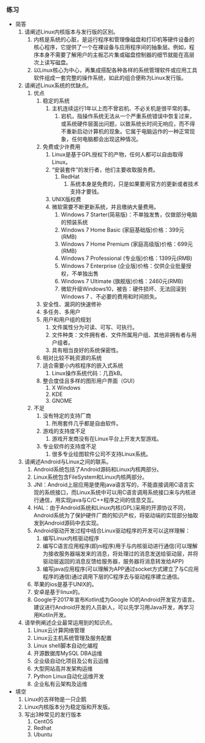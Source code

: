 ### 练习 ###
- 简答
	1. 请阐述Linux内核版本与发行版的区别。
		1. 内核是系统的心脏，是运行程序和管理像磁盘和打印机等硬件设备的核心程序，它提供了一个在裸设备与应用程序间的抽象层。例如，程序本身不需要了解用户的主板芯片集或磁盘控制器的细节就能在高层次上读写磁盘。
		2. 以Linux核心为中心，再集成搭配各种各样的系统管理软件或应用工具软件组成一套完整的操作系统，如此的组合便称为Linux发行版。
	2. 请阐述Linux系统的优缺点。
		1. 优点
			1. 稳定的系统
				1. 主机连续运行1年以上而不曾宕机、不必关机是很平常的事。
					1. 宕机，指操作系统无法从一个严重系统错误中恢复过来，或系统硬件层面出问题，以致系统长时间无响应，而不得不重新启动计算机的现象。它属于电脑运作的一种正常现象，任何电脑都会出现这种情况。
			2. 免费或少许费用
				1. Linux是基于GPL授权下的产物，任何人都可以自由取得Linux。
				2. “安装套件”的发行者，他们主要收取服务费。
					1. RedHat
						1. 系统本身是免费的，只是如果要用官方的更新或者技术支持才要钱。
				3. UNIX版权费
				4. 微软需要不断更新系统，并且缴纳大量费用。
					1. Windows 7 Starter(简易版)：不单独发售，仅做部分电脑的预装系统
					2. Windows 7 Home Basic (家庭基础版)价格：399元(RMB)
					3. Windows 7 Home Premium (家庭高级版)价格：699元(RMB)
					4. Windows 7 Professional (专业版)价格：1399元(RMB)
					5. Windows 7 Enterprise (企业版)价格：仅供企业批量授权，不单独出售
					6. Windows 7 Ultimate (旗舰版)价格：2460元(RMB)
					7. 微软升级Windows10，被告：硬件损坏、无法回滚到Windows 7 、不必要的费用和时间损失。
			3. 安全性、漏洞的快速修补
			4. 多任务、多用户
			5. 用户和用户组的规划
				1. 文件属性分为可读、可写、可执行。
				2. 文件种类：文件拥有者、文件所属用户组、其他非拥有者与用户组者。
				3. 具有相当良好的系统保密性。
			6. 相对比较不耗资源的系统
			7. 适合需要小内核程序的嵌入式系统
				1. Linux操作系统代码：几百kB。
			8. 整合度佳且多样的图形用户界面（GUI）
				1. X Windows
				2. KDE
				3. GNOME
		2. 不足
			1. 没有特定的支持厂商
				1. 所用套件几乎都是自由软件。
			2. 游戏的支持度不足
				1. 游戏开发商没有在Linux平台上开发大型游戏。				
			3. 专业软件的支持度不足
				1. 很多专业绘图软件公司不支持Linux系统。
	3. 请阐述Android与Linux之间的联系。
		1. Android系统包括了Android源码和Linux内核两部分。 
		2. Linux系统包含FileSystem和Linux内核两部分。
		3. JNI：Android上层应用是使用java语言写的，不能直接调用C语言实现的系统接口，而Linux系统中可以用C语言调用系统接口来与内核进行通信，用实现java与C/C++程序之间的信息交互。
		4. HAL：由于Android系统和Linux内核(GPL)采用的开源协议不同，Android系统为了保护硬件厂商的知识产权，将驱动端的实现部分抽取发到Android源码中去实现。
		5. Android驱动开发过程中结合Linux驱动程序的开发可以这样理解：
			1. 编写Linux内核驱动程序
			2. 编写C语言应用程序(即jni程序)用于与内核驱动进行通信(可以理解为接收服务器端发来的消息，将处理过的消息发送给驱动层，并将驱动层返回的消息反馈给服务器，服务器将消息转发给APP)
			3. 编写java应用程序(可以理解为APP通过socket方式建立了与C应用程序的通信)通过调用下层的C程序去与驱动程序建立通信。
		6.  苹果的ios是基于UNIX的。
		7.  安卓是基于linux的。
		8.  Google于2017年宣布Kotlin成为Google IO的Android开发官方语言。建议进行Android开发的人员新人，可以先学习用Java开发，再学习用Kotlin开发。
	4. 请举例阐述企业最常运用到的知识点。
		1. Linux云计算网络管理
		2. Linux云主机系统管理及服务配置
		3. Linux shell脚本自动化编程
		4. 开源数据库MySQL DBA运维
		5. 企业级自动化项目及公有云运维
		6. 大型网站高并发架构运维
		7. Python Linux自动化运维开发
		8. 企业私有云架构及运维
- 填空
	1. Linux的吉祥物是一只企鹅
	2. Linux内核版本分为稳定版和开发版。
	3. 写出3种常见的发行版本
		1. CentOS
		2. Redhat
		3. Ubuntu